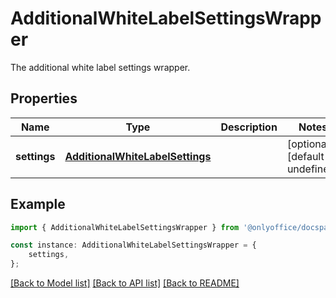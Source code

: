# AdditionalWhiteLabelSettingsWrapper

The additional white label settings wrapper.

## Properties

Name | Type | Description | Notes
------------ | ------------- | ------------- | -------------
**settings** | [**AdditionalWhiteLabelSettings**](AdditionalWhiteLabelSettings.md) |  | [optional] [default to undefined]

## Example

```typescript
import { AdditionalWhiteLabelSettingsWrapper } from '@onlyoffice/docspace-api-typescript';

const instance: AdditionalWhiteLabelSettingsWrapper = {
    settings,
};
```

[[Back to Model list]](../README.md#documentation-for-models) [[Back to API list]](../README.md#documentation-for-api-endpoints) [[Back to README]](../README.md)

